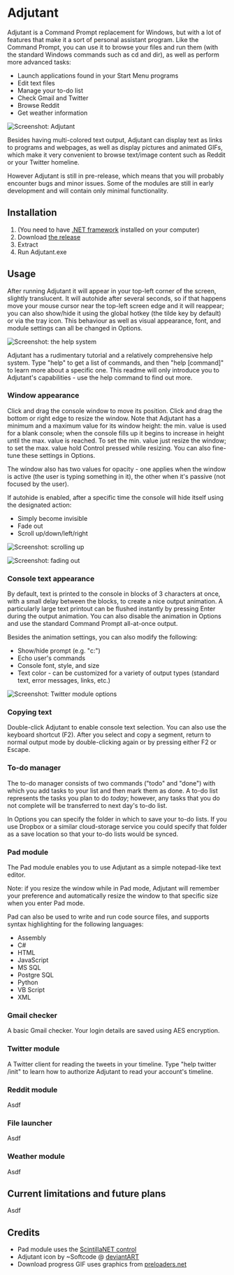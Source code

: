 Adjutant
========

Adjutant is a Command Prompt replacement for Windows, but with a lot of features that make it a sort of personal assistant program. Like the Command Prompt, you can use it to browse your files and run them (with the standard Windows commands such as cd and dir), as well as perform more advanced tasks:

- Launch applications found in your Start Menu programs
- Edit text files
- Manage your to-do list
- Check Gmail and Twitter
- Browse Reddit
- Get weather information

![Screenshot: Adjutant]()

Besides having multi-colored text output, Adjutant can display text as links to programs and webpages, as well as display pictures and animated GIFs, which make it very convenient to browse text/image content such as Reddit or your Twitter homeline.

However Adjutant is still in pre-release, which means that you will probably encounter bugs and minor issues. Some of the modules are still in early development and will contain only minimal functionality.


Installation
--------------

1. (You need to have [.NET framework](http://www.microsoft.com/en-us/download/details.aspx?id=30653) installed on your computer)
2. Download [the release](https://github.com/Winterstark/Adjutant/releases)
3. Extract
4. Run Adjutant.exe


Usage
-------

After running Adjutant it will appear in your top-left corner of the screen, slightly translucent. It will autohide after several seconds, so if that happens move your mouse cursor near the top-left screen edge and it will reappear; you can also show/hide it using the global hotkey (the tilde key by default) or via the tray icon. This behaviour as well as visual appearance, font, and module settings can all be changed in Options.

![Screenshot: the help system]()

Adjutant has a rudimentary tutorial and a relatively comprehensive help system. Type "help" to get a list of commands, and then "help [command]" to learn more about a specific one. This readme will only introduce you to Adjutant's capabilities - use the help command to find out more.

### Window appearance

Click and drag the console window to move its position. Click and drag the bottom or right edge to resize the window. Note that Adjutant has a minimum and a maximum value for its window height: the min. value is used for a blank console; when the console fills up it begins to increase in height until the max. value is reached. To set the min. value just resize the window; to set the max. value hold Control pressed while resizing. You can also fine-tune these settings in Options.

The window also has two values for opacity - one applies when the window is active (the user is typing something in it), the other when it's passive (not focused by the user).

If autohide is enabled, after a specific time the console will hide itself using the designated action: 

* Simply become invisible
* Fade out
* Scroll up/down/left/right

![Screenshot: scrolling up]()

![Screenshot: fading out]()

### Console text appearance

By default, text is printed to the console in blocks of 3 characters at once, with a small delay between the blocks, to create a nice output animation. A particularly large text printout can be flushed instantly by pressing Enter during the output animation. You can also disable the animation in Options and use the standard Command Prompt all-at-once output.

Besides the animation settings, you can also modify the following:

* Show/hide prompt (e.g. "c:\")
* Echo user's commands
* Console font, style, and size
* Text color - can be customized for a variety of output types (standard text, error messages, links, etc.)

![Screenshot: Twitter module options]()

### Copying text

Double-click Adjutant to enable console text selection. You can also use the keyboard shortcut (F2). After you select and copy a segment, return to normal output mode by double-clicking again or by pressing either F2 or Escape.

### To-do manager

The to-do manager consists of two commands ("todo" and "done") with which you add tasks to your list and then mark them as done. A to-do list represents the tasks you plan to do *today*; however, any tasks that you do not complete will be transferred to next day's to-do list.

In Options you can specify the folder in which to save your to-do lists. If you use Dropbox or a similar cloud-storage service you could specify that folder as a save location so that your to-do lists would be synced.

### Pad module

The Pad module enables you to use Adjutant as a simple notepad-like text editor.

Note: if you resize the window while in Pad mode, Adjutant will remember your preference and automatically resize the window to that specific size when you enter Pad mode.

Pad can also be used to write and run code source files, and supports syntax highlighting for the following languages:

* Assembly
* C#
* HTML
* JavaScript
* MS SQL
* Postgre SQL
* Python
* VB Script
* XML

### Gmail checker

A basic Gmail checker. Your login details are saved using AES encryption.

### Twitter module

A Twitter client for reading the tweets in your timeline. Type "help twitter /init" to learn how to authorize Adjutant to read your account's timeline.

### Reddit module

Asdf

### File launcher

Asdf

### Weather module

Asdf


Current limitations and future plans
--------------

Asdf


Credits
--------------
* Pad module uses the [ScintillaNET control](https://scintillanet.codeplex.com/)
* Adjutant icon by ~Softcode @ [deviantART](http://www.deviantart.com/art/Deep-Blue-Console-69538223)
* Download progress GIF uses graphics from [preloaders.net](http://preloaders.net/)
